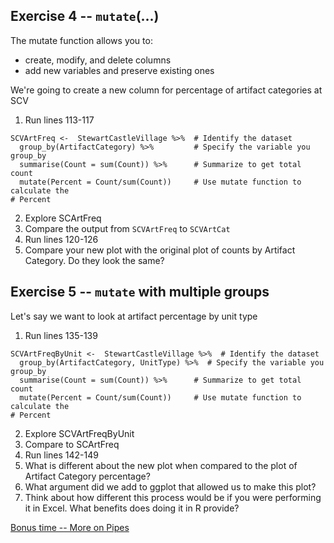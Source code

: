 ## Exercise 4 -- `mutate`(...)
The mutate function allows you to:
* create, modify, and delete columns
* add new variables and preserve existing ones

We're going to create a new column for percentage of artifact categories at SCV
1. Run lines 113-117
```
SCVArtFreq <-  StewartCastleVillage %>%  # Identify the dataset
  group_by(ArtifactCategory) %>%         # Specify the variable you group_by
  summarise(Count = sum(Count)) %>%      # Summarize to get total count
  mutate(Percent = Count/sum(Count))     # Use mutate function to calculate the
# Percent
```
2. Explore SCArtFreq
3. Compare the output from `SCVArtFreq` to `SCVArtCat`
4. Run lines 120-126
5. Compare your new plot with the original plot of counts by Artifact Category.  Do they look the same?

## Exercise 5 -- `mutate` with multiple groups
Let's say we want to look at artifact percentage by unit type
1. Run lines 135-139

```
SCVArtFreqByUnit <-  StewartCastleVillage %>%  # Identify the dataset
  group_by(ArtifactCategory, UnitType) %>%  # Specify the variable you group_by
  summarise(Count = sum(Count)) %>%      # Summarize to get total count
  mutate(Percent = Count/sum(Count))     # Use mutate function to calculate the
# Percent
```
2. Explore SCVArtFreqByUnit
3. Compare to SCArtFreq
4. Run lines 142-149
5. What is different about the new plot when compared to the plot of Artifact Category percentage? 
6. What argument did we add to ggplot that allowed us to make this plot?
7. Think about how different this process would be if you were performing it in Excel. What benefits does doing it in R provide?


[Bonus time -- More on Pipes](https://github.com/DAACS-Research-Consortium/DAACS-Open-Academy/blob/main/FSS2021/Workshop3/Part_IV.md)
